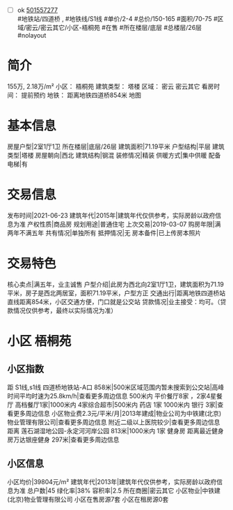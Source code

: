 - [ ] ok [501557277](https://bj.5i5j.com/ershoufang/501557277.html)  
 #地铁站/四道桥 ,  #地铁线/S1线
#单价/2-4 #总价/150-165 #面积/70-75   #区域/密云/密云其它/小区-梧桐苑 #在售 #所在楼层/底层 #总楼层/26层 #nolayout 
# 简介 
 155万,  2.18万/m² 
小区： 梧桐苑
建筑类型： 塔楼
区域： 密云 密云其它
看房时间： 提前预约
地铁： 距离地铁四道桥854米 地图
# 基本信息 
 房屋户型|2室1厅1卫
所在楼层|底层/26层
建筑面积|71.19平米
户型结构|平层
建筑类型|塔楼
房屋朝向|西北
建筑结构|钢混
装修情况|精装
供暖方式|集中供暖
配备电梯|有
# 交易信息 
 发布时间|2021-06-23
建筑年代|2015年|建筑年代仅供参考，实际房龄以政府信息为准
产权性质|商品房
规划用途|普通住宅
上次交易|2019-03-07
购房年限|满两年不满五年
共有情况|单独所有
抵押情况|无
房本备件|已上传房本照片
# 交易特色 
 核心卖点|满五年，业主诚售
户型介绍|此房为西北向2室1厅1卫，建筑面积为71.19平米，房子是西北两居室，面积71.19平米，户型方正
交通出行|距离地铁四道桥站直线距离854米，小区交通方便，门口就是公交站
贷款情况|业主接受：均可。（贷款情况仅供参考，最终以实际情况为准）
# 小区 梧桐苑
## 小区指数 
 距 S1线,s1线 四道桥地铁站-A口 858米|500米区域范围内暂未搜索到公交站|高峰时间平均时速为25.8km/h|查看更多周边信息
500米内 平价餐厅8家 ，2家4星餐厅
高档餐厅1家|1000米内 4家综合超市|500米内 药店 1家
1000米内 银行 3家|查看更多周边信息
小区物业费2.3元/平米/月|2013年建成|物业公司为中铁建(北京)物业管理有限公司|查看更多周边信息
附近二级以上医院较少|查看更多周边信息
距离 莲石湖湿地公园-永定河河岸公园 813米|1000米内 1家 健身房
距离最近健身房万达银座健身 297米|查看更多周边信息
## 小区信息 
 小区均价|39804元/m²
建筑年代|2013年|建筑年代仅供参考，实际房龄以政府信息为准
总户数|45
绿化率|38%
容积率|2.5
所在商圈|密云其它
小区物业|中铁建(北京)物业管理有限公司
小区在售房源7套
小区在租房源0套
